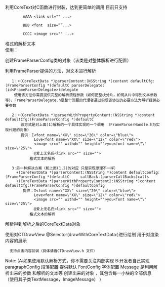 利用CoreText对C函数进行封装，达到更简单的调用
   目前只支持
   
            AAAA <link url="" ...>
            
            BBB <font  size=“”...>
            
            CCCC <image src="" ...>
   格式的解析文本          
使用：
   
   创建FrameParserConfig类的对象（该类是对整体解析进行配置）
   
   利用FrameParser提供的方法，对文本进行解析
      
       1：+(CoreTextData *)parserContent:(NSString *)content defaultCfg:(FrameParserConfig *)defaultC parserDelegate:(id<FrameParserDelegate>)delegate
        使用该方法你需要提供完整的解析流程参数（如何把整块分片，如何从片中得到文本参数等），FrameParserDelegate.h是整个流程的代理者通过实现该协议的必要方法为解析提供必要参数
    
       2：+(CoreTextData *)parserWithPropertyContent:(NSString *)content defaultCfg:(FrameParserConfig *)defaultC
           该方式是对上面(1)解析的一个具体实现的一个调用 （FrameParserHandle.h为实现代理的对象）
           提供：I<font name=\"XX\" size=\"20\" color=\"blue\"> 
                 Love<font name=\"XX\" size=\"12\" color=\"red\">
                 <image src="" withd="" height="">you<font name=\"\" size=\"25\">
                 @爱上无名氏<link src="" size="">
               格式文本的解析
            
       3:另一种解决方案（和上面(1,2)的对应 只是实现原理不一样）    
         +(CoreTextData *)parserContent:(NSString *)content defaultConfig:(FrameParserConfig *)defaultC     callBack:(parserCallBacks)calls  
         +(CoreTextData *)parserWithPropertyContent2:(NSString *)content defaultCfg:(FrameParserConfig *)defaultConfig  
            提供：I<font name=\"XX\" size=\"20\" color=\"blue\"> 
                 Love<font name=\"XX\" size=\"12\" color=\"red\">
                 <image src="" withd="" height="">you<font name=\"\" size=\"25\">
                 @爱上无名氏<link src="" size="">
               格式文本的解析
          
   解析得到解析之后的CoreTextData对象
   
   使用对CTDrawView @Selector(drawWithCoreTextData:)进行绘制 
      用于对渲染内容的展示
      
      支持点击内容回调（具体请看CTDrawView.h 文件）
      
      
   Note:   (A:如果使用默认解析方式，你不需要关注内部实现
       B:开发者自己实现
         paragraphConfig 段落配置 提供默认
         FontConfig 字体配置
         Message 是利用解析出来的参数 和解析的文本等 创建出来的对象 ，其包含每一小块的全部信息
         （使用其子类TextMessage，ImageMessage）
      )
      
